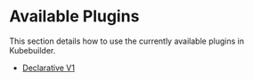 # Available Plugins

This section details how to use the currently available plugins in Kubebuilder. 

  - [Declarative V1](declarative-v1.md)